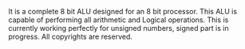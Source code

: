 It is a complete 8 bit ALU designed for an 8 bit processor.
This ALU is capable of performing all arithmetic and Logical operations.
This is currently working perfectly for unsigned numbers, signed part is in progress.
All copyrights are reserved.
